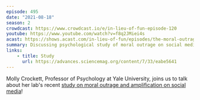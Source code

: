 ```yaml
---
episode: 495
date: "2021-08-18"
season: 2
crowdcast: https://www.crowdcast.io/e/in-lieu-of-fun-episode-120
youtube: https://www.youtube.com/watch?v=f8q2JMiei4s
acast: https://shows.acast.com/in-lieu-of-fun/episodes/the-moral-outrage-of-molly-crockett
summary: Discussing psychological study of moral outrage on social media
links:
    - title: Study
      url: https://advances.sciencemag.org/content/7/33/eabe5641
---
```

Molly Crockett, Professor of Psychology at Yale University, joins us to talk about her lab's recent [study on moral outrage and amplification on social media][study]!

[study]: https://advances.sciencemag.org/content/7/33/eabe5641
